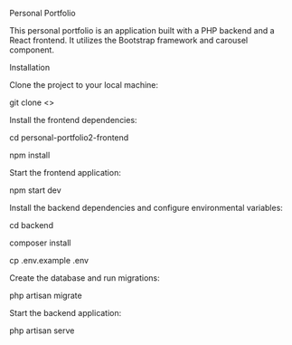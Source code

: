 Personal Portfolio

This personal portfolio is an application built with a PHP backend and a React frontend. It utilizes the Bootstrap framework and carousel component.

Installation

Clone the project to your local machine:

git clone <>

Install the frontend dependencies:

cd personal-portfolio2-frontend

npm install

Start the frontend application:

npm start dev 

Install the backend dependencies and configure environmental variables:

cd backend

composer install

cp .env.example .env

Create the database and run migrations:

php artisan migrate

Start the backend application:

php artisan serve
